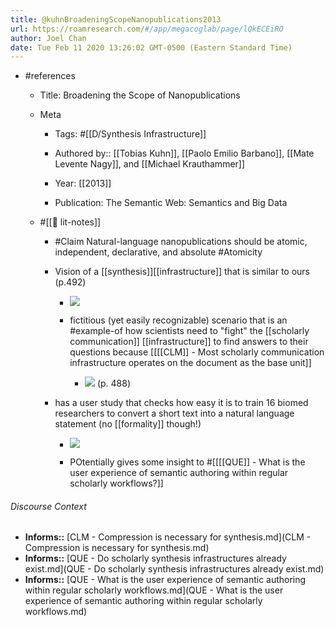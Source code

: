```yaml
---
title: @kuhnBroadeningScopeNanopublications2013
url: https://roamresearch.com/#/app/megacoglab/page/lQkECEiRO
author: Joel Chan
date: Tue Feb 11 2020 13:26:02 GMT-0500 (Eastern Standard Time)
---
```


- #references

    - Title: Broadening the Scope of Nanopublications

    - Meta

        - Tags: #[[D/Synthesis Infrastructure]]

        - Authored by:: [[Tobias Kuhn]], [[Paolo Emilio Barbano]], [[Mate Levente Nagy]], and [[Michael Krauthammer]]

        - Year: [[2013]]

        - Publication: The Semantic Web: Semantics and Big Data

    - #[[📝 lit-notes]]

        - #Claim Natural-language nanopublications should be atomic, independent, declarative, and absolute #Atomicity

        - Vision of a [[synthesis]][[infrastructure]] that is similar to ours (p.492)

            - ![](https://firebasestorage.googleapis.com/v0/b/firescript-577a2.appspot.com/o/imgs%2Fapp%2Fmegacoglab%2F_QtLiCK1Hu?alt=media&token=6edaeb69-e53d-40e6-b65e-b9345e35fad6)

            - fictitious (yet easily recognizable) scenario that is an #example-of how scientists need to "fight" the [[scholarly communication]] [[infrastructure]] to find answers to their questions because [[[[CLM]] - Most scholarly communication infrastructure operates on the document as the base unit]]

                - ![](https://firebasestorage.googleapis.com/v0/b/firescript-577a2.appspot.com/o/imgs%2Fapp%2Fmegacoglab%2FSUuVGIiFiK.png?alt=media&token=b1974b72-e2fa-4ece-bfc0-ec26a7900a96) (p. 488)

        - has a user study that checks how easy it is to train 16 biomed researchers to convert a short text into a natural language statement (no [[formality]] though!)

            - ![](https://firebasestorage.googleapis.com/v0/b/firescript-577a2.appspot.com/o/imgs%2Fapp%2Fmegacoglab%2FkNh5VfEtMn.png?alt=media&token=73b17eae-7b61-422f-8242-695f3bc04409)

            - POtentially gives some insight to #[[[[QUE]] - What is the user experience of semantic authoring within regular scholarly workflows?]]

###### Discourse Context

- **Informs::** [CLM - Compression is necessary for synthesis.md](CLM - Compression is necessary for synthesis.md)
- **Informs::** [QUE - Do scholarly synthesis infrastructures already exist.md](QUE - Do scholarly synthesis infrastructures already exist.md)
- **Informs::** [QUE - What is the user experience of semantic authoring within regular scholarly workflows.md](QUE - What is the user experience of semantic authoring within regular scholarly workflows.md)

